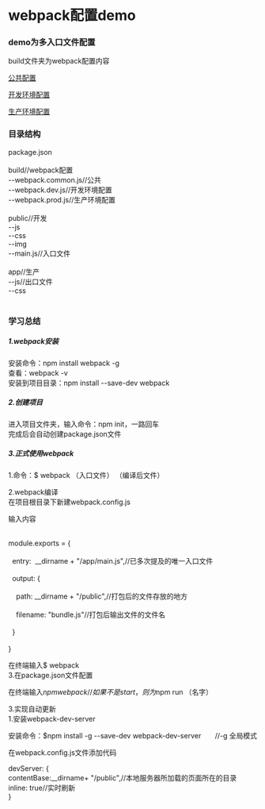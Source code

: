 
<h1>webpack配置demo</h1>
<h3>demo为多入口文件配置</h3>
<p>build文件夹为webpack配置内容</p>
<p><a href="build/webpack.common.js">公共配置</a></p>
<p><a href="build/webpack.dev.js">开发环境配置</a></p>
<p><a href="build/webpack.prod.js">生产环境配置</a></p>
<h3>目录结构</h3>
<div>
package.json<br>
  <br>
build//webpack配置<br>
--webpack.common.js//公共<br>
--webpack.dev.js//开发环境配置<br>
--webpack.prod.js//生产环境配置<br>
  <br>
public//开发<br>
--js<br>
--css<br>
--img<br>
--main.js//入口文件<br>
  <br>
app//生产<br>
--js//出口文件<br>
--css<br>
<div>
  <h3>学习总结</h3>
  <h5>1.webpack安装</h5>
安装命令：npm install webpack -g<br>
查看：webpack -v<br>
安装到项目目录：npm install --save-dev webpack<br>

<h5>2.创建项目</h5>
进入项目文件夹，输入命令：npm init，一路回车<br>
完成后会自动创建package.json文件<br>

<h5>3.正式使用webpack</h5>
 1.命令：$ webpack （入口文件） （编译后文件）<br>

 2.webpack编译<br>
在项目根目录下新建webpack.config.js<br>

输入内容<br>

<p style="white-space:pre;">
module.exports = {<br>
  entry:  __dirname + "/app/main.js",//已多次提及的唯一入口文件<br>
  output: {<br>
    path: __dirname + "/public",//打包后的文件存放的地方<br>
    filename: "bundle.js"//打包后输出文件的文件名<br>
  }<br>
}</p>

在终端输入$ webpack<br>
 3.在package.json文件配置<br>



在终端输入$npm webpack //如果不是start，则为$npm run （名字）<br>

3.实现自动更新<br>
1.安装webpack-dev-server<br>

安装命令：$npm install -g --save-dev webpack-dev-server　　//-g 全局模式<br>

在webpack.config.js文件添加代码<br>

devServer: {<br>
contentBase:__dirname+ "/public",//本地服务器所加载的页面所在的目录<br>
inline: true//实时刷新<br>
}<br>
